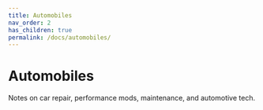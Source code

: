 ```yaml
---
title: Automobiles
nav_order: 2
has_children: true
permalink: /docs/automobiles/
---
```


# Automobiles

Notes on car repair, performance mods, maintenance, and automotive tech.